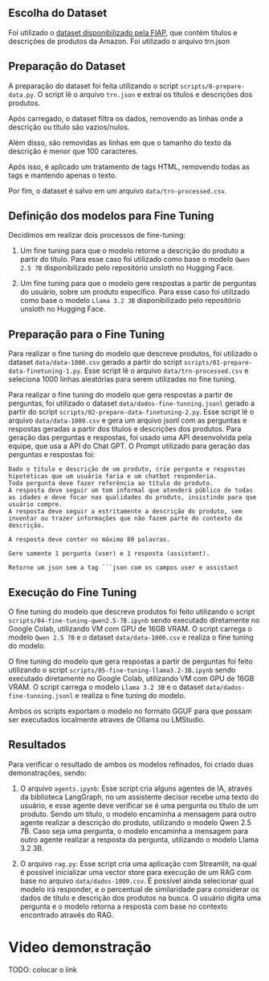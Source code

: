 ## Escolha do Dataset

Foi utilizado o [dataset disponibilizado pela FIAP](https://drive.google.com/file/d/12zH4mL2RX8iSvH0VCNnd3QxO4DzuHWnK/view), que contém títulos e descrições de produtos da Amazon. Foi utilizado o arquivo trn.json

## Preparação do Dataset

A preparação do dataset foi feita utilizando o script `scripts/0-prepare-data.py`. O script lê o arquivo `trn.json` e extrai os títulos e descrições dos produtos.

Após carregado, o dataset filtra os dados, removendo as linhas onde a descrição ou título são vazios/nulos.

Além disso, são removidas as linhas em que o tamanho do texto da descrição é menor que 100 caracteres.

Após isso, é aplicado um tratamento de tags HTML, removendo todas as tags e mantendo apenas o texto.

Por fim, o dataset é salvo em um arquivo `data/trn-processed.csv`.

## Definição dos modelos para Fine Tuning

Decidimos em realizar dois processos de fine-tuning:

1. Um fine tuning para que o modelo retorne a descrição do produto a partir do título. Para esse caso foi utilizado como base o modelo `Qwen 2.5 7B` disponibilizado pelo repositório unsloth no Hugging Face.

2. Um fine tuning para que o modelo gere respostas a partir de perguntas do usuário, sobre um produto específico. Para esse caso foi utilizado como base o modelo `Llama 3.2 3B` disponibilizado pelo repositório unsloth no Hugging Face.


## Preparação para o Fine Tuning

Para realizar o fine tuning do modelo que descreve produtos, foi utilizado o dataset `data/data-1000.csv` gerado a partir do script `scripts/01-prepare-data-finetuning-1.py`. Esse script lê o arquivo `data/trn-processed.csv` e seleciona 1000 linhas aleatórias para serem utilizadas no fine tuning.

Para realizar o fine tuning do modelo que gera respostas a partir de perguntas, foi utilizado o dataset `data/dados-fine-tunning.jsonl` gerado a partir do script `scripts/02-prepare-data-finetuning-2.py`. Esse script lê o arquivo `data/data-1000.csv` e gera um arquivo jsonl com as perguntas e respostas geradas a partir dos títulos e descrições dos produtos. Para geração das perguntas e respostas, foi usado uma API desenvolvida pela equipe, que usa a API do Chat GPT. O Prompt utilizado para geração das perguntas e respostas foi:

```
Dado o título e descrição de um produto, crie pergunta e respostas hipotéticas que um usuário faria e um chatbot responderia.
Toda pergunta deve fazer referência ao título do produto.
A resposta deve seguir um tom informal que atenderá público de todas as idades e deve focar nas qualidades do produto, insistindo para que usuário compre.
A resposta deve seguir a estritamente a descrição do produto, sem inventar ou trazer informações que não fazem parte do contexto da descrição.

A resposta deve conter no máximo 80 palavras.

Gere somente 1 pergunta (user) e 1 resposta (assistant).

Retorne um json sem a tag ```json com os campos user e assistant
```

## Execução do Fine Tuning

O fine tuning do modelo que descreve produtos foi feito utilizando o script `scripts/04-fine-tuning-qwen2.5-7B.ipynb` sendo executado diretamente no Google Colab, utilizando VM com GPU de 16GB VRAM. O script carrega o modelo `Qwen 2.5 7B` e o dataset `data/data-1000.csv` e realiza o fine tuning do modelo.

O fine tuning do modelo que gera respostas a partir de perguntas foi feito utilizando o script `scripts/05-fine-tuning-llama3.2-3B.ipynb` sendo executado diretamente no Google Colab, utilizando VM com GPU de 16GB VRAM. O script carrega o modelo `Llama 3.2 3B` e o dataset `data/dados-fine-tunning.jsonl` e realiza o fine tuning do modelo.

Ambos os scripts exportam o modelo no formato GGUF para que possam ser executados localmente atraves de Ollama ou LMStudio.

## Resultados

Para verificar o resultado de ambos os modelos refinados, foi criado duas demonstrações, sendo:

1. O arquivo `agents.ipynb`: Esse script cria alguns agentes de IA, através da biblioteca LangGraph, no um assistente decisor recebe uma texto do usuário, e esse agente deve verificar se é uma pergunta ou título de um produto. Sendo um título, o modelo encaminha a mensagem para outro agente realizar a descrição do produto, utilizando o modelo Qwen 2.5 7B. Caso seja uma pergunta, o modelo encaminha a mensagem para outro agente realizar a resposta da pergunta, utilizando o modelo Llama 3.2 3B.

2. O arquivo `rag.py`: Esse script cria uma aplicação com Streamlit, na qual é possível inicializar uma vector store para execução de um RAG com base no arquivo `data/dados-1000.csv`. É possível ainda selecionar qual modelo irá responder, e o percentual de similaridade para considerar os dados de título e descrição dos produtos na busca. O usuário digita uma pergunta e o modelo retorna a resposta com base no contexto encontrado através do RAG.

# Video demonstração

TODO: colocar o link